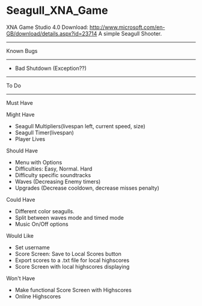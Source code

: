 Seagull_XNA_Game
================
XNA Game Studio 4.0 Download: http://www.microsoft.com/en-GB/download/details.aspx?id=23714
A simple Seagull Shooter.

________________
Known Bugs
________________

- Bad Shutdown (Exception??)

________________
To Do
________________

Must Have

Might Have
- Seagull Multipliers(livespan left, current speed, size)
- Seagull Timer(livespan)
- Player Lives

Should Have
- Menu with Options
- Difficulties: Easy, Normal. Hard
- Difficulty specific soundtracks
- Waves (Decreasing Enemy timers)
- Upgrades (Decrease cooldown, decrease misses penalty)

Could Have
- Different color seagulls.
- Split between waves mode and timed mode
- Music On/Off options

Would Like
- Set username
- Score Screen: Save to Local Scores button
- Export scores to a .txt file for local highscores
- Score Screen with local highscores displaying

Won't Have
- Make functional Score Screen with Highscores
- Online Highscores
